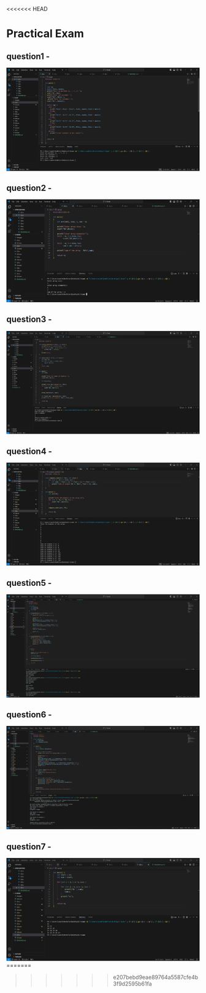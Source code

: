<<<<<<< HEAD
# Practical Exam

## question1 - 
<img src="./Images/Q1.png"/>

## question2 - 
<img src="./Images/Q2.png"/>

## question3 - 
<img src="./Images/Q3.png"/>

## question4 - 
<img src="./Images/Q4.png"/>

## question5 - 
<img src="./Images/Q5.png"/>

## question6 - 
<img src="./Images/Q6.png"/>

## question7 - 

<img src="./Images/Q7.png"/>
=======

>>>>>>> e207bebd9eae89764a5587cfe4b3f9d2595b61fa
